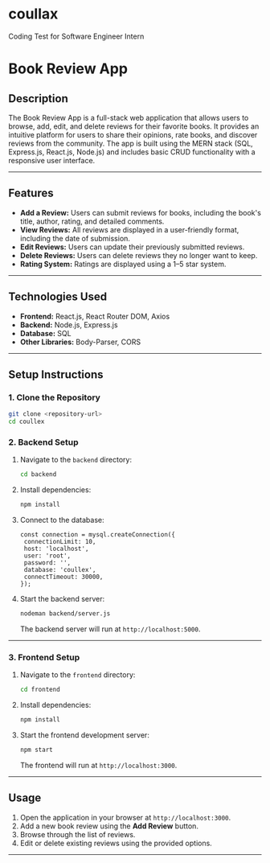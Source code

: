 # coullax
Coding Test for Software Engineer Intern

# **Book Review App**

## **Description**
The Book Review App is a full-stack web application that allows users to browse, add, edit, and delete reviews for their favorite books. It provides an intuitive platform for users to share their opinions, rate books, and discover reviews from the community. The app is built using the MERN stack (SQL, Express.js, React.js, Node.js) and includes basic CRUD functionality with a responsive user interface.

---

## **Features**
- **Add a Review:** Users can submit reviews for books, including the book's title, author, rating, and detailed comments.
- **View Reviews:** All reviews are displayed in a user-friendly format, including the date of submission.
- **Edit Reviews:** Users can update their previously submitted reviews.
- **Delete Reviews:** Users can delete reviews they no longer want to keep.
- **Rating System:** Ratings are displayed using a 1–5 star system.

---

## **Technologies Used**
- **Frontend:** React.js, React Router DOM, Axios
- **Backend:** Node.js, Express.js
- **Database:** SQL
- **Other Libraries:** Body-Parser, CORS

---

## **Setup Instructions**

### **1. Clone the Repository**
```bash
git clone <repository-url>
cd coullex
```

### **2. Backend Setup**
1. Navigate to the `backend` directory:
   ```bash
   cd backend
   ```
2. Install dependencies:
   ```bash
   npm install
   ```
3. Connect to the database:
   ```
   const connection = mysql.createConnection({
    connectionLimit: 10,
    host: 'localhost',
    user: 'root', 
    password: '',
    database: 'coullex', 
    connectTimeout: 30000,
   });

   ```
4. Start the backend server:
   ```bash
   nodeman backend/server.js
   ```
   The backend server will run at `http://localhost:5000`.

---

### **3. Frontend Setup**
1. Navigate to the `frontend` directory:
   ```bash
   cd frontend
   ```
2. Install dependencies:
   ```bash
   npm install
   ```
3. Start the frontend development server:
   ```bash
   npm start
   ```
   The frontend will run at `http://localhost:3000`.

---

## **Usage**
1. Open the application in your browser at `http://localhost:3000`.
2. Add a new book review using the **Add Review** button.
3. Browse through the list of reviews.
4. Edit or delete existing reviews using the provided options.

---
